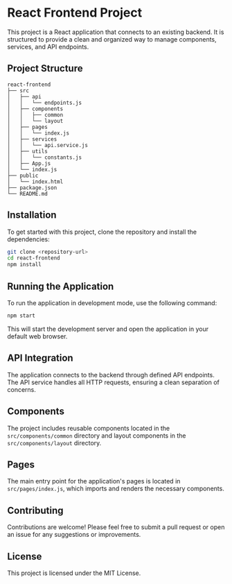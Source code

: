 # React Frontend Project

This project is a React application that connects to an existing backend. It is structured to provide a clean and organized way to manage components, services, and API endpoints.

## Project Structure

```
react-frontend
├── src
│   ├── api
│   │   └── endpoints.js
│   ├── components
│   │   ├── common
│   │   └── layout
│   ├── pages
│   │   └── index.js
│   ├── services
│   │   └── api.service.js
│   ├── utils
│   │   └── constants.js
│   ├── App.js
│   └── index.js
├── public
│   └── index.html
├── package.json
└── README.md
```

## Installation

To get started with this project, clone the repository and install the dependencies:

```bash
git clone <repository-url>
cd react-frontend
npm install
```

## Running the Application

To run the application in development mode, use the following command:

```bash
npm start
```

This will start the development server and open the application in your default web browser.

## API Integration

The application connects to the backend through defined API endpoints. The API service handles all HTTP requests, ensuring a clean separation of concerns.

## Components

The project includes reusable components located in the `src/components/common` directory and layout components in the `src/components/layout` directory.

## Pages

The main entry point for the application's pages is located in `src/pages/index.js`, which imports and renders the necessary components.

## Contributing

Contributions are welcome! Please feel free to submit a pull request or open an issue for any suggestions or improvements.

## License

This project is licensed under the MIT License.